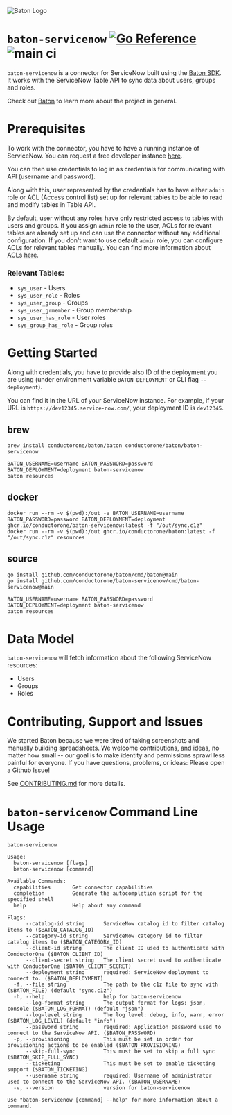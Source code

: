 ![Baton Logo](./docs/images/baton-logo.png)

# `baton-servicenow` [![Go Reference](https://pkg.go.dev/badge/github.com/conductorone/baton-servicenow.svg)](https://pkg.go.dev/github.com/conductorone/baton-servicenow) ![main ci](https://github.com/conductorone/baton-servicenow/actions/workflows/main.yaml/badge.svg)

`baton-servicenow` is a connector for ServiceNow built using the [Baton SDK](https://github.com/conductorone/baton-sdk). It works with the ServiceNow Table API to sync data about users, groups and roles.

Check out [Baton](https://github.com/conductorone/baton) to learn more about the project in general.

# Prerequisites

To work with the connector, you have to have a running instance of ServiceNow. You can request a free developer instance [here](https://developer.servicenow.com/dev.do).

You can then use credentials to log in as credentials for communicating with API (username and password). 

Along with this, user represented by the credentials has to have either `admin` role or ACL (Access control list) set up for relevant tables to be able to read and modify tables in Table API.

By default, user without any roles have only restricted access to tables with users and groups. If you assign `admin` role to the user, ACLs for relevant tables are already set up and can use the connector without any additional configuration. If you don't want to use default `admin` role, you can configure ACLs for relevant tables manually. You can find more information about ACLs [here](https://docs.servicenow.com/bundle/utah-platform-security/page/administer/contextual-security/concept/access-control-rules.html).

### Relevant Tables:
- `sys_user` - Users
- `sys_user_role` - Roles
- `sys_user_group` - Groups
- `sys_user_grmember` - Group membership
- `sys_user_has_role` - User roles
- `sys_group_has_role` - Group roles

# Getting Started

Along with credentials, you have to provide also ID of the deployment you are using (under environment variable `BATON_DEPLOYMENT` or CLI flag `--deployment`). 

You can find it in the URL of your ServiceNow instance. For example, if your URL is `https://dev12345.service-now.com/`, your deployment ID is `dev12345`.

## brew

```
brew install conductorone/baton/baton conductorone/baton/baton-servicenow

BATON_USERNAME=username BATON_PASSWORD=password BATON_DEPLOYMENT=deployment baton-servicenow
baton resources
```

## docker

```
docker run --rm -v $(pwd):/out -e BATON_USERNAME=username BATON_PASSWORD=password BATON_DEPLOYMENT=deployment ghcr.io/conductorone/baton-servicenow:latest -f "/out/sync.c1z"
docker run --rm -v $(pwd):/out ghcr.io/conductorone/baton:latest -f "/out/sync.c1z" resources
```

## source

```
go install github.com/conductorone/baton/cmd/baton@main
go install github.com/conductorone/baton-servicenow/cmd/baton-servicenow@main

BATON_USERNAME=username BATON_PASSWORD=password BATON_DEPLOYMENT=deployment baton-servicenow
baton resources
```

# Data Model

`baton-servicenow` will fetch information about the following ServiceNow resources:

- Users
- Groups
- Roles

# Contributing, Support and Issues

We started Baton because we were tired of taking screenshots and manually building spreadsheets. We welcome contributions, and ideas, no matter how small -- our goal is to make identity and permissions sprawl less painful for everyone. If you have questions, problems, or ideas: Please open a Github Issue!

See [CONTRIBUTING.md](https://github.com/ConductorOne/baton/blob/main/CONTRIBUTING.md) for more details.

# `baton-servicenow` Command Line Usage

```
baton-servicenow

Usage:
  baton-servicenow [flags]
  baton-servicenow [command]

Available Commands:
  capabilities       Get connector capabilities
  completion         Generate the autocompletion script for the specified shell
  help               Help about any command

Flags:
      --catalog-id string      ServiceNow catalog id to filter catalog items to ($BATON_CATALOG_ID)
      --category-id string     ServiceNow category id to filter catalog items to ($BATON_CATEGORY_ID)
      --client-id string       The client ID used to authenticate with ConductorOne ($BATON_CLIENT_ID)
      --client-secret string   The client secret used to authenticate with ConductorOne ($BATON_CLIENT_SECRET)
      --deployment string      required: ServiceNow deployment to connect to. ($BATON_DEPLOYMENT)
  -f, --file string            The path to the c1z file to sync with ($BATON_FILE) (default "sync.c1z")
  -h, --help                   help for baton-servicenow
      --log-format string      The output format for logs: json, console ($BATON_LOG_FORMAT) (default "json")
      --log-level string       The log level: debug, info, warn, error ($BATON_LOG_LEVEL) (default "info")
      --password string        required: Application password used to connect to the ServiceNow API. ($BATON_PASSWORD)
  -p, --provisioning           This must be set in order for provisioning actions to be enabled ($BATON_PROVISIONING)
      --skip-full-sync         This must be set to skip a full sync ($BATON_SKIP_FULL_SYNC)
      --ticketing              This must be set to enable ticketing support ($BATON_TICKETING)
      --username string        required: Username of administrator used to connect to the ServiceNow API. ($BATON_USERNAME)
  -v, --version                version for baton-servicenow

Use "baton-servicenow [command] --help" for more information about a command.
```
